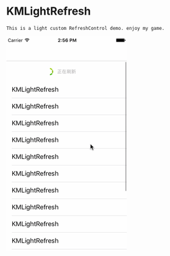 # KMLightRefresh
    This is a light custom RefreshControl demo. enjoy my game.

![](https://github.com/kimiyan/KMLightRefresh/blob/master/lightRefresh.gif)

